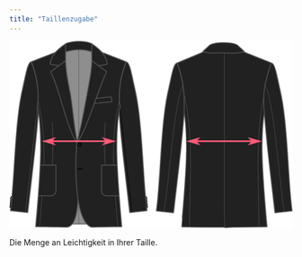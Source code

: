 ```yaml
---
title: "Taillenzugabe"
---
```


![Taillenzugabe](waistease.svg)

Die Menge an Leichtigkeit in Ihrer Taille.




